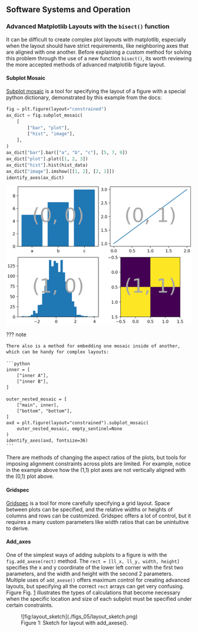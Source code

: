 ## Software Systems and Operation

### Advanced Matplotlib Layouts with the `bisect()` function

<!-- I can put a figure here from my notability note titled "Why i need bisect function" -->

It can be difficult to create complex plot layouts with matplotlib, especially when the layout should have strict requirements, like neighboring axes that are aligned with one another. Before explaining a custom method for solving this problem through the use of a new function `bisect()`, its worth reviewing the more accepted methods of advanced matplotlib figure layout.

#### Subplot Mosaic

[Subplot mosaic](https://matplotlib.org/stable/gallery/subplots_axes_and_figures/mosaic.html) is a tool for specifying the layout of a figure with a special python dictionary, demonstrated by this example from the docs:

``` python
fig = plt.figure(layout="constrained")
ax_dict = fig.subplot_mosaic(
    [
        ["bar", "plot"],
        ["hist", "image"],
    ],
)
ax_dict["bar"].bar(["a", "b", "c"], [5, 7, 9])
ax_dict["plot"].plot([1, 2, 3])
ax_dict["hist"].hist(hist_data)
ax_dict["image"].imshow([[1, 2], [2, 1]])
identify_axes(ax_dict)
```

![](./figs_05/sphx_glr_mosaic_001_2_0x.webp)

??? note

    There also is a method for embedding one mosaic inside of another, which can be handy for complex layouts:

    ```python
    inner = [
        ["inner A"],
        ["inner B"],
    ]

    outer_nested_mosaic = [
        ["main", inner],
        ["bottom", "bottom"],
    ]
    axd = plt.figure(layout="constrained").subplot_mosaic(
        outer_nested_mosaic, empty_sentinel=None
    )
    identify_axes(axd, fontsize=36)
    ```

There are methods of changing the aspect ratios of the plots, but tools for imposing alignment constraints across plots are limited. For example, notice in the example above how the (1,1) plot axes are not vertically aligned with the (0,1) plot above.

#### Gridspec

[Gridspec](https://matplotlib.org/stable/gallery/lines_bars_and_markers/scatter_hist.html#sphx-glr-gallery-lines-bars-and-markers-scatter-hist-py) is a tool for more carefully specifying a grid layout. Space between plots can be specified, and the relative widths or heights of columns and rows can be customized. Gridspec offers a lot of control, but it requires a many custom parameters like width ratios that can be unintuitive to derive.

#### Add_axes

One of the simplest ways of adding subplots to a figure is with the `fig.add_axese(rect)` method. The `rect = [ll_x, ll_y, width, height]` specifies the x and y coordinate of the lower left corner with the first two parameters, and the width and height with the second 2 parameters. Multiple uses of `add_axese()` offers maximum control for creating advanced layouts, but specifying all the correct `rect` arrays can get very confusing. Figure Fig. [1](#fig:layout_sketch) illustrates the types of calculations that become necessary when the specific location and size of each subplot must be specified under certain constraints.

<figure markdown> 
    <a name='fig:layout_sketch'></a> 
    ![fig:layout_sketch](./figs_05/layout_sketch.png) 
    <figcaption>Figure 1: Sketch for layout with add_axese().</figcaption> 
</figure>

<script src="../../chapter_05/code/section_05.js"></script>
